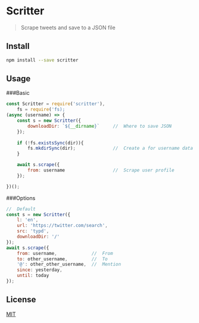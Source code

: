 # Scritter

> Scrape tweets and save to a JSON file

## Install

```bash
npm install --save scritter
```

## Usage

###Basic
```javascript
const Scritter = require('scritter'),
    fs = require('fs);
(async (username) => {
    const s = new Scritter({ 
        downloadDir: `${__dirname}`     //  Where to save JSON
    });
    
    if (!fs.existsSync(dir)){
        fs.mkdirSync(dir);              //  Create a for username data
    }

    await s.scrape({
        from: username                  //  Scrape user profile
    });

})();
```

###Options

```javascript
//  Default
const s = new Scritter({ 
    l: 'en',
    url: 'https://twitter.com/search',
    src: 'typd',
    downloadDir: '/'
});
await s.scrape({
    from: username,             //  From
    to: other_username,         //  To
    '@': other_other_username,  //  Mention
    since: yesterday,
    until: today
});
```

## License

[MIT](http://vjpr.mit-license.org)

[npm-url]: https://npmjs.org/package/scritter